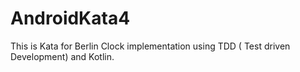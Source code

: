 # AndroidKata4
This is Kata for Berlin Clock implementation using TDD ( Test driven Development) and Kotlin.
